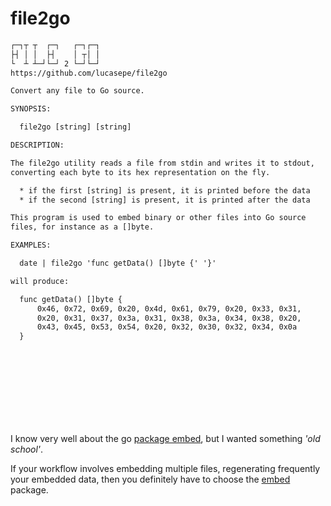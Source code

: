 # file2go


```txt
┌─┐┬ ┬  ┌─┐   ┌─┐┌─┐
├┤ │ │  ├┤    │ ┬│ │
└  ┴ ┴─┘└─┘ 2 └─┘└─┘
https://github.com/lucasepe/file2go

Convert any file to Go source.

SYNOPSIS:

  file2go [string] [string]

DESCRIPTION:

The file2go utility reads a file from stdin and writes it to stdout,
converting each byte to its hex representation on the fly.

  * if the first [string] is present, it is printed before the data
  * if the second [string] is present, it is printed after the data

This program is used to embed binary or other files into Go source
files, for instance as a []byte.

EXAMPLES:

  date | file2go 'func getData() []byte {' '}'

will produce:

  func getData() []byte {
      0x46, 0x72, 0x69, 0x20, 0x4d, 0x61, 0x79, 0x20, 0x33, 0x31,
      0x20, 0x31, 0x37, 0x3a, 0x31, 0x38, 0x3a, 0x34, 0x38, 0x20,
      0x43, 0x45, 0x53, 0x54, 0x20, 0x32, 0x30, 0x32, 0x34, 0x0a
  }
```

<br/><br/><br/><br/>
---

I know very well about the go [package embed](https://pkg.go.dev/embed), but I wanted something _'old school'_.

If your workflow involves embedding multiple files, regenerating frequently your embedded data, then you definitely have to choose the [embed](https://pkg.go.dev/embed) package.
